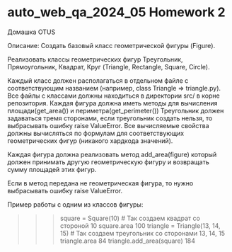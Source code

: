 # auto_web_qa_2024_05 Homework 2 
Домашка OTUS 

Описание:
Создать базовый класс геометрической фигуры (Figure).

Реализовать классы геометрических фигур Треугольник, Прямоугольник, Квадрат, Круг (Triangle, Rectangle, Square, Circle).

Каждый класс должен располагаться в отдельном файле с соответствующим названием (например, class Triangle => triangle.py).
Все файлы с классами должны находиться в директории src/ в корне репозитория.
Каждая фигура должна иметь методы для вычисления площади(get_area()) и периметра(get_perimeter())
Треугольник должен задаваться тремя сторонами, если треугольник создать нельзя, то выбрасывать ошибку raise ValueError.
Все вычисляемые свойства должны вычисляться по формулам для соответствующих геометрических фигур (никакого хардкода значений).

Каждая фигура должна реализовать метод add_area(figure) который должен принимать другую геометрическую фигуру и возвращать сумму площадей этих фигур.

Если в метод передана не геометрическая фигура, то нужно выбрасывать ошибку raise ValueError.

Пример работы с одним из классов фигуры:

>>> square = Square(10) # Так создаем квадрат со стороной 10
>>> square.area
100
>>> triangle = Triangle(13, 14, 15) # Так создаем треугольник со сторонами 13, 14, 15
>>> triangle.area
84
>>> triangle.add_area(square)
184
